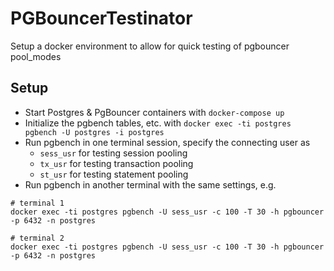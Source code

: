 # PGBouncerTestinator
Setup a docker environment to allow for quick testing of pgbouncer pool_modes

## Setup
* Start Postgres & PgBouncer containers with `docker-compose up`
* Initialize the pgbench tables, etc. with `docker exec -ti postgres pgbench -U postgres -i postgres`
* Run pgbench in one terminal session, specify the connecting user as
  * `sess_usr` for testing session pooling
  * `tx_usr` for testing transaction pooling
  * `st_usr` for testing statement pooling
* Run pgbench in another terminal with the same settings, e.g.

```
# terminal 1
docker exec -ti postgres pgbench -U sess_usr -c 100 -T 30 -h pgbouncer -p 6432 -n postgres
```
```
# terminal 2
docker exec -ti postgres pgbench -U sess_usr -c 100 -T 30 -h pgbouncer -p 6432 -n postgres
```